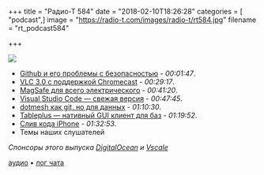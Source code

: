 +++
title = "Радио-Т 584"
date = "2018-02-10T18:26:28"
categories = [ "podcast",]
image = "https://radio-t.com/images/radio-t/rt584.jpg"
filename = "rt_podcast584"

+++

![](https://radio-t.com/images/radio-t/rt584.jpg)

- [Github и его проблемы с безопасностью](https://donatstudios.com/GithubsTotalSecurityFacepalm) - *00:01:47*.
- [VLC 3.0 с поддержкой Chromecast](https://www.cnet.com/news/vlc-3-0-launches-for-all-platforms-finally-gets-chromecast-support/) - *00:29:17*.
- [MagSafe для всего электрического](https://9to5toys.com/2018/02/09/tug-is-the-magsafe-connector/) - *00:41:20*.
- [Visual Studio Code — свежая версия](https://code.visualstudio.com/updates/v1_20) - *00:47:45*.
- [dotmesh как git, но для данных](https://github.com/dotmesh-io/dotmesh) - *01:10:30*.
- [Tableplus — нативный GUI клиент для баз](https://medium.com/tableplus/modern-native-tool-for-relational-database-79efc35b647d) - *01:19:52*.
- [Слив кода iPhone](https://www.engadget.com/2018/02/08/crucial-iphone-source-code-posted-in-unprecedented-leak/) - *01:32:53*.
- Темы наших слушателей

*Спонсоры этого выпуска [DigitalOcean](https://www.digitalocean.com) и [Vscale](http://bit.ly/radio-t_vscale)*

[аудио](https://cdn.radio-t.com/rt_podcast584.mp3) • [лог чата](http://chat.radio-t.com/logs/radio-t-584.html)
<audio src="https://cdn.radio-t.com/rt_podcast584.mp3" preload="none"></audio>
